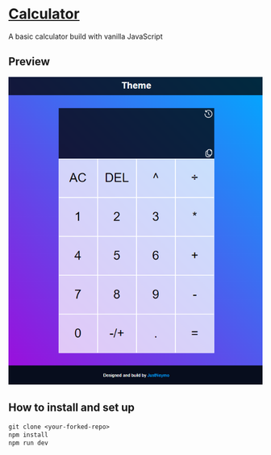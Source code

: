 # [Calculator](https://pubec929.github.io/Calculator/)

A basic calculator build with vanilla JavaScript

## Preview

![Preview](images/preview.png)

## How to install and set up

    git clone <your-forked-repo>
    npm install
    npm run dev
